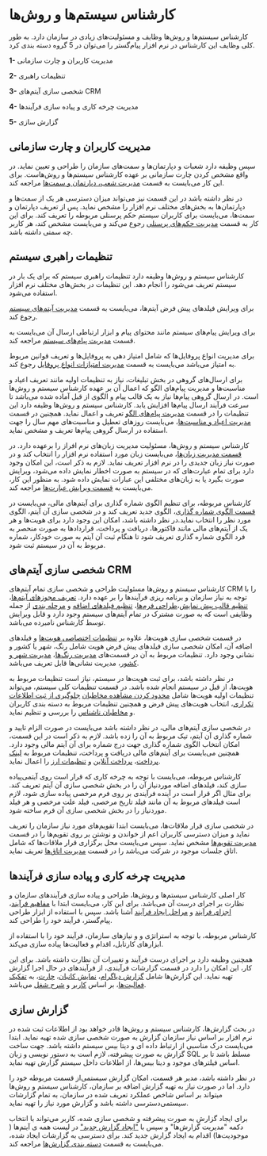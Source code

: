 
# کارشناس سیستم‌ها و روش‌ها


کارشناس سیستم‌ها و روش‌ها وظایف و مسئولیت‌های زیادی در سازمان دارد. به طور کلی وظایف این کارشناس در نرم افزار پیام‌گستر را می‌توان در 5 گروه دسته بندی کرد.

**1-**	مدیریت کاربران و چارت سازمانی

**2-**	تنظیمات راهبری

**3-**	شخصی سازی آیتم‌های CRM

**4-**	مدیریت چرخه کاری و پیاده سازی فرآیندها

**5-**	گزارش سازی 


## مدیریت کاربران و چارت سازمانی


سپس وظیفه دارد شعبات و دپارتمان‌ها و سمت‌های سازمان را طراحی و تعیین نماید. در واقع مشخص کردن چارت سازمانی بر عهده کارشناس سیستم‌ها و روش‌هاست. برای این کار می‌بایست به قسمت [مدیریت شعب، دپارتمان و سمت‌ها](https://github.com/1stco/PayamGostarDocs/blob/master/help2.5.4/Basic-Information/branches-department/2.6.0/branches-department.md) مراجعه کند.

در نظر داشته باشد در این قسمت نیز می‌تواند میزان دسترسی هر یک از سمت‌ها و دپارتمان‌ها به بخش‌های مختلف نرم افزار را مشخص نماید. پس از تعریف دپارتمان و سمت‌ها، می‌بایست برای کاربران سیستم حکم پرسنلی مربوطه را تعریف کند. برای این کار به قسمت [مدیریت حکم‌های پرسنلی](https://github.com/1stco/PayamGostarDocs/blob/master/help2.5.4/Settings/Personnel-command-management/2.6.0/Personnel-command-management.md) رجوع می‌کند و می‌بایست مشخص کند، هر کاربر چه سمتی داشته باشد.


## تنظیمات راهبری سیستم 


کارشناس سیستم و روش‌ها وظیفه دارد تنظیمات راهبری سیستم که برای یک بار در سیستم تعریف می‌شود را انجام دهد. این تنظیمات در بخش‌های مختلف نرم افزار استفاده می‌شود.

برای ویرایش فیلدهای پیش فرض آیتم‌ها، می‌بایست به قسمت [مدیریت آیتم‌های سیستم](https://github.com/1stco/PayamGostarDocs/blob/master/help2.5.4/Basic-Information/Management-of-system-items/Management-of-system-items.md) رجوع کند.

برای ویرایش پیام‌های سیستم مانند محتوای پیام و ابزار ارتباطی ارسال آن می‌بایست به قسمت [مدیریت پیام‌های سیستم](https://github.com/1stco/PayamGostarDocs/blob/master/help2.5.4/Basic-Information/Manage-system-messages/2.6.0/Manage-system-messages.md) مراجعه کند.

برای مدیریت انواع پروفایل‌ها که شامل امتیاز دهی به پروفایل‌ها و تعریف قوانین مربوط به امتیاز می‌باشد می‌بایست به قسمت [مدیریت امتیازات انواع پروفایل](https://github.com/1stco/PayamGostarDocs/blob/master/help2.5.4/Settings/Manage-all-kinds-of-profiles/edit-profile.md) رجوع کند.

برای ارسال‌های گروهی در بخش تبلیغات، نیاز به تنظیمات اولیه مانند تعریف اعیاد و مناسبت‌ها و مدیریت پیام‌های الگو که اعمال آن بر عهده کارشناس سیستم و روش‌ها است. در ارسال گروهی پیام‌ها نیاز به یک قالب پیام و الگوی از قبل آماده شده می‌باشد تا سرعت فرآیند ارسال پیام‌ها افزایش یابد. کارشناس سیستم و روش‌ها وظیفه دارد این تنظیمات را در قسمت [مدیریت پیام‌های الگو](https://github.com/1stco/PayamGostarDocs/blob/master/help2.5.4/Basic-Information/Model-message-management/Model-message-management.md) تعریف و اعمال نماید. همچنین در قسمت [مدیریت اعیاد و مناسبت‌ها](https://github.com/1stco/PayamGostarDocs/blob/master/help2.5.4/Basic-Information/Holiday-management-and-occasions/Holiday-management-and-occasions.md)، می‌بایست روزهای تعطیل و مناسبت‌های مهم سال را جهت استفاده در ارسال گروهی پیام‌ها تعریف و مشخص نماید.

کارشناس سیستم و روش‌ها، مسئولیت مدیریت زبان‌های نرم افراز را برعهده دارد. در [قسمت مدیریت زبان‌ها](https://github.com/1stco/PayamGostarDocs/blob/master/help2.5.4/Basic-Information/Language-management/System-language/System-language.md)، می‌بایست زبان مورد استفاده نرم افزار را انتخاب کند و در صورت نیاز زبان جدیدی را در نرم افزار تعریف نماید. لازم به ذکر است، این امکان وجود دارد برای تمام عبارت‌های که در سیستم به صورت اخطار نمایش داده می‌شود، ویرایش صورت بگیرد یا به زبان‌های مختلفی این عبارات نمایش داده شود. به منظور این کار، می‌بایست به [قسمت ویرایش عبارت‌ها](https://github.com/1stco/PayamGostarDocs/blob/master/help2.5.4/Basic-Information/Language-management/Edit-phrases/Edit-phrases.md) مراجعه کند.

کارشناس مربوطه، برای تنظیم الگوی شماره گذاری برای آیتم‌های مالی، می‌بایست در[ قسمت الگوی شماره گذاری](https://github.com/1stco/PayamGostarDocs/blob/master/help2.5.4/Settings/Numbering-template/Numbering-template.md)، الگوی جدید تعریف کند و در شخصی سازی آن آیتم، الگوی مورد نظر را انتخاب نماید.در نظر داشته باشد، امکان این وجود دارد برای هویت‌ها و هر یک از آیتم‌های مالی مانند فاکتور‌ها، دریافت و پرداخت، قراردادها به صورت منحصر به فرد الگوی شماره گذاری تعریف شود تا هنگام ثبت آن آیتم به صورت خودکار، شماره مربوط به آن در سیستم ثبت شود.


## شخصی سازی آیتم‌های CRM


کارشناس سیستم و روش‌ها مسئولیت طراحی و شخصی سازی تمام آیتم‌های CRM را با توجه به نیاز سازمان و برنامه ریزی فرآیندها را بر عهده دارد. [تعریف مجوز‌های آیتم‌ها](https://github.com/1stco/PayamGostarDocs/blob/master/help2.5.4/Settings/Personalization-crm/Overview/General-information/Item-permissions/Item-permissions.md)، [تنظیم قالب پیش نمایش](https://github.com/1stco/PayamGostarDocs/blob/master/help2.5.4/Settings/Personalization-crm/Overview/General-information/Set-the-print-template/Set-the-print-template.md)،[طراحی فرم‌ها](https://github.com/1stco/PayamGostarDocs/blob/master/help2.5.4/Settings/Personalization-crm/Overview/General-information/Form-designer/Form-designer.md)، [تنظیم فیلدهای اضافه](https://github.com/1stco/PayamGostarDocs/blob/master/help2.5.4/Settings/Personalization-crm/Overview/General-information/Add-features/2.6.0/Add-features.md) و  [مرحله بندی](https://github.com/1stco/PayamGostarDocs/blob/master/help2.5.4/Settings/Personalization-crm/Overview/General-information/leveling/leveling.md) از جمله وظایفی است که به صورت مشترک در تمام آیتم‌های سیستم وجود دارد و قابل ویرایش توسط کارشناس نامبرده می‌باشد.

در قسمت شخصی سازی هویت‌ها، علاوه بر [تنظیمات اختصاصی هویت‌ها](https://github.com/1stco/PayamGostarDocs/blob/master/help2.5.4/Settings/Personalization-crm/personalization-hoviat/personalization-hoviat.md) و فیلدهای اضافه آن، امکان شخصی سازی فیلدهای پیش فرض هویت شامل رنگ، شهر یا کشور و نشانی وجود دارد. تنظیمات مربوط به آن در قسمت‌های [مدیریت رنگ‌ها](https://github.com/1stco/PayamGostarDocs/blob/master/help2.5.4/Basic-Information/Color-management/Color-management.md)، [مدیریت شهر و کشور](https://github.com/1stco/PayamGostarDocs/blob/master/help2.5.4/Basic-Information/Management-of-countries-provinces-and-cities/Management-of-countries-provinces-and-cities.md)، مدیریت نشانی‌ها قابل تعریف می‌باشد.

در نظر داشته باشد، برای ثبت هویت‌ها در سیستم، نیاز است تنظیمات مربوط به هویت‌ها، از قبل در سیستم انجام شده باشد. در قسمت تنظیمات کلی سیستم، می‌تواند تنظیمات اولیه هویت‌ها شامل [محدود کردن مشاهده مخاطبان](https://github.com/1stco/PayamGostarDocs/blob/master/help2.5.4/Settings/General-settings/security/mahdod-moshahede.md) [جلوگیری از ثبت اطلاعات تکراری](https://github.com/1stco/PayamGostarDocs/blob/master/help2.5.4/Settings/General-settings/system/tekrari-mokhatab.md)، انتخاب هویت‌های پیش فرض و همچنین تنظیمات مربوط به دسته بندی کاربران و  [مخاطبان ناشناس](https://github.com/1stco/PayamGostarDocs/blob/master/help2.5.4/Settings/General-settings/Anonymous-audience/Anonymous-audience.md) را بررسی و تنظیم نماید.

در شخصی سازی آیتم‌های مالی، در نظر داشته باشد می‌بایست در صورت الزام تایید و شماره گذاری آن آیتم، تیک مربوط به آن را زده باشد. لازم به ذکر است در این قسمت، امکان انتخاب الگوی شماره گذاری جهت درج شماره برای آن آیتم مالی وجود دارد. 
همچنین می‌بایست برای آیتم‌های مالی دریافت و پرداخت،  تنظیمات  مربوط به [لینک پرداخت](https://github.com/1stco/PayamGostarDocs/blob/master/help2.5.4/Settings/General-settings/payment-pg/payment-pg.md)، [پرداخت آنلاین](https://github.com/1stco/PayamGostarDocs/blob/master/help2.5.4/Integrated-bank/Database/Payment-links/Create-payment-link/Create-payment-link.md) و [تنظیمات ارز](https://github.com/1stco/PayamGostarDocs/blob/master/help2.5.4/Settings/Currency-setting/Currency-setting.md) را اعمال نماید.


کارشناس مربوطه، می‌بایست با توجه به چرخه کاری که قرار است روی آیتمی‌پیاده سازی کند، فیلدهای اضافه موردنیاز آن را در بخش شخصی سازی آن آیتم تعریف کند. برای مثال اگر قرار است در آینده فرآیندی بر روی فرم مرخصی پیاده سازی شود، لازم است فیلد‌های مربوط به آن مانند فیلد تاریخ مرخصی، فیلد علت مرخصی و هر فیلد موردنیاز را در بخش شخصی سازی آن فرم ساخته شود.

در شخصی سازی قرار ملاقات‌ها، می‌بایست ابتدا تقویم‌های مورد نیاز سازمان را تعریف نماید و میزان دسترسی کاربران اعم از خواندن و نوشتن بر روی تقویم‌ها را در قسمت [مدیریت تقویم‌ها](https://github.com/1stco/PayamGostarDocs/blob/master/help2.5.4/Basic-Information/Calendar-management/2.6.0/Calendar-management.md) مشخص نماید. سپس می‌بایست محل برگزاری قرار ملاقات‌ها که شامل اتاق جلسات موجود در شرکت می‌باشد را در قسمت [مدیریت اتاق‌ها](https://github.com/1stco/PayamGostarDocs/blob/master/help2.5.4/Basic-Information/Room-management/Room-management.md) تعریف نماید.


## مدیریت چرخه کاری و پیاده سازی فرآیندها


کار اصلی کارشناس سیستم‌ها و روش‌ها، طراحی و  پیاده سازی فرآیندهای سازمان و نظارت بر اجرای درست آن می‌باشد.
برای این کار، می‌بایست ابتدا با [مفاهیم فرآیند](https://github.com/1stco/PayamGostarDocs/blob/master/help2.5.4/Settings/Personalization-crm/Overview/Process-design/mafahim-bpms/mafhom-bpms.md)، [اجزای فرآیند](https://github.com/1stco/PayamGostarDocs/blob/master/help2.5.4/Settings/Personalization-crm/Overview/Process-design/mafahim-bpms/mafhom-ajza.md) و [مراحل ایجاد فرآیند](https://github.com/1stco/PayamGostarDocs/blob/master/help2.5.4/Settings/Personalization-crm/Overview/Process-design/mafahim-bpms/Marahel-ijad.md) آشنا باشد. سپس با استفاده از ابزار طراحی پیام‌گستر، فرآیند خود را طراحی کند.

کارشناس مربوطه، با توجه به استراتژی و و نیاز‌های سازمان، فرآیند خود را با استفاده از ابزارهای کارتابل، اقدام و فعالیت‌ها پیاده سازی می‌کند.

همچنین وظیفه دارد بر اجرای درست فرآیند و تغییرات آن نظارت داشته باشد. برای این کار، این امکان را دارد در قسمت گزارشات فرآیندی، از فرآیند‌های در حال اجرا گزارش تهیه نماید. این گزارش‌ها شامل [گزارش دیاگرام](https://github.com/1stco/PayamGostarDocs/blob/master/help2.5.4/Management-and-reports/Process-reports/View-diagram/View-diagram.md)، [نمایش کانبان](https://github.com/1stco/PayamGostarDocs/blob/master/help2.5.4/Management-and-reports/Process-reports/Kanban-Show/Kanban-Show.md)، [چارت](https://github.com/1stco/PayamGostarDocs/blob/master/help2.5.4/Management-and-reports/Process-reports/Chart-Show/Chart-Show.md)، به [تفکیک فعالیت‌ها](https://github.com/1stco/PayamGostarDocs/blob/master/help2.5.4/Management-and-reports/Process-reports/Activities-separately/Activities-separately.md)، بر اساس [کاربر](https://github.com/1stco/PayamGostarDocs/blob/master/help2.5.4/Management-and-reports/Process-reports/Based-user/Based-user.md) و [شرح شغل](https://github.com/1stco/PayamGostarDocs/blob/master/help2.5.4/Management-and-reports/Process-reports/Job-Description-Report/Job-Description-Report.md) می‌باشد.


## گزارش سازی


در بحث گزارش‌ها، کارشناس سیستم و روش‌ها قادر خواهد بود از اطلاعات ثبت شده در نرم افزار بر اساس نیاز سازمان گزارش به صورت شخصی سازی شده تهیه نماید. ابتدا می‌بایست درک مناسبی از ارتباط داده ای و دیتا بیس سیستم داشته باشد. جهت ساخت گزارش به صورت پیشرفته، لازم است به دستور نویسی و زبان SQL  مسلط باشد تا بر اساس فیلترهای موجود و دیتا بیس‌ها، از اطلاعات داخل سیستم گزارش تهیه نماید.

در نظر داشته باشد، مدیر هر قسمت، امکان گزارش سیستمی‌از قسمت مربوطه خود را دارد. اما در صورت نیاز به تهیه گزارش اضافه بر سازمان، کارشناس سیستم و روش‌ها میتواند بر اساس شاخص عملکرد تعریف شده در سازمان، به تمام گزارشات سیستمی‌دسترسی داشته باشد و گزارش مورد نیاز را تهیه نماید.

برای ایجاد گزارش به صورت پیشرفته و شخصی سازی شده، کاربر می‌تواند با انتخاب دکمه "مدیریت گزارش‌ها" و سپس با ["ایجاد گزارش جدید"](https://github.com/1stco/PayamGostarDocs/blob/master/help2.5.4/Management-and-reports/Report-Builder/Report-Builder.md) در لیست همه ی آیتم‌ها ( موجودیت‌ها) اقدام به ایجاد گزارش جدید کند. برای دسترسی به گزارشات ایجاد شده، می‌بایست به قسمت [دسته بندی گزارش‌ها](https://github.com/1stco/PayamGostarDocs/blob/master/help2.5.4/Management-and-reports/Category-reports/2.6.0/reports-category.md) مراجعه کند.
